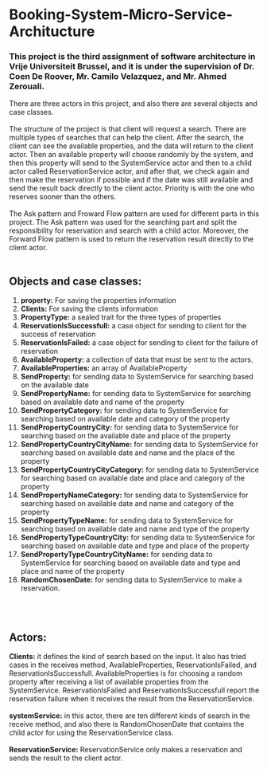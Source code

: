 # Booking-System-Micro-Service-Architucture

### This project is the third assignment of software architecture in Vrije Universiteit Brussel, and it is under the supervision of Dr. Coen De Roover, Mr. Camilo Velazquez, and Mr. Ahmed Zerouali.
There are three actors in this project, and also there are several objects and case classes.</br></br>
The structure of the project is that client will request a search. There are multiple types of searches that can help the client. After the search, the client can see the available properties, and the data will return to the client actor. Then an available property will choose randomly by the system, and then this property will send to the SystemService actor and then to a child actor called ReservationService actor, and after that, we check again and then make the reservation if possible and if the date was still available and send the result back directly to the client actor. Priority is with the one who reserves sooner than the others.</br></br>
The Ask pattern and Froward Flow pattern are used for different parts in this project. The Ask pattern was used for the searching part and split the responsibility for reservation and search with a child actor. Moreover, the Forward Flow pattern is used to return the reservation result directly to the client actor.</br></br>
## Objects and case classes:
1. **property:** For saving the properties information
2. **Clients:** For saving the clients information
3. **PropertyType:** a sealed trait for the three types of properties
4. **ReservationIsSuccessfull:** a case object for sending to client for the success of reservation
5. **ReservationIsFailed:** a case object for sending to client for the failure of reservation
6. **AvailableProperty:** a collection of data that must be sent to the actors.
7. **AvailableProperties:** an array of AvailableProperty
8. **SendProperty:** for sending data to SystemService for searching based on the available date
9. **SendPropertyName:** for sending data to SystemService for searching based on available date and name of the property
10. **SendPropertyCategory:** for sending data to SystemService for searching based on available date and category of the property
11. **SendPropertyCountryCity:** for sending data to SystemService for searching based on the available date and place of the property
12. **SendPropertyCountryCityName:** for sending data to SystemService for searching based on available date and name and the place of the property
13. **SendPropertyCountryCityCategory:** for sending data to SystemService for searching based on available date and place and category of the property
14. **SendPropertyNameCategory:** for sending data to SystemService for searching based on available date and name and category of the property
15. **SendPropertyTypeName:** for sending data to SystemService for searching based on available date and name and type of the property
16. **SendPropertyTypeCountryCity:** for sending data to SystemService for searching based on available date and type and place of the property
17. **SendPropertyTypeCountryCityName:** for sending data to SystemService for searching based on available date and type and place and name of the property
18. **RandomChosenDate:** for sending data to SystemService to make a reservation.

</br></br>
## Actors:
**Clients:** it defines the kind of search based on the input. It also has tried cases in the receives method, AvailableProperties, ReservationIsFailed, and ReservationIsSuccessfull. AvailableProperties is for choosing a random property after receiving a list of available properties from the SystemService. ReservationIsFailed and ReservationIsSuccessfull report the reservation failure when it receives the result from the ReservationService.</br></br>
**systemService:** in this actor, there are ten different kinds of search in the receive method, and also there is RandomChosenDate that contains the child actor for using the ReservationService class.</br></br>
**ReservationService:** ReservationService only makes a reservation and sends the result to the client actor.</br></br>
